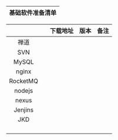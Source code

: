 | 基础软件准备清单 |
| :---- |


|  |  | 下载地址 | 版本 | 备注 |
| :---: | :--- | :--- | :--- | :--- |
| 禅道 |  |  |  |  |
| SVN |  |  |  |  |
| MySQL |  |  |  |  |
| nginx |  |  |  |  |
| RocketMQ |  |  |  |  |
| nodejs |  |  |  |  |
| nexus |  |  |  |  |
| Jenjins |  |  |  |  |
| JKD |  |  |  |  |
|  |  |  |  |  |
|  |  |  |  |  |
|  |  |  |  |  |
|  |  |  |  |  |




